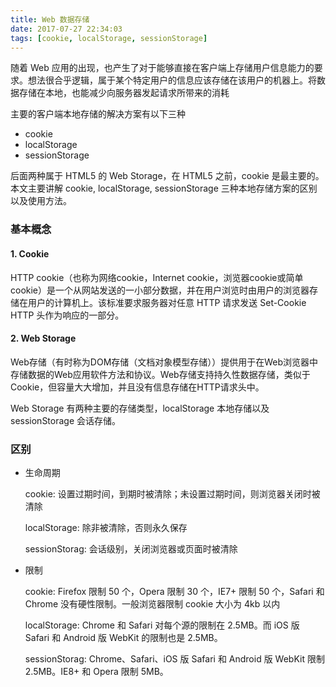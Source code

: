 ```yaml
---
title: Web 数据存储
date: 2017-07-27 22:34:03
tags: [cookie, localStorage, sessionStorage]
---
```


随着 Web 应用的出现，也产生了对于能够直接在客户端上存储用户信息能力的要求。想法很合乎逻辑，属于某个特定用户的信息应该存储在该用户的机器上。将数据存储在本地，也能减少向服务器发起请求所带来的消耗

主要的客户端本地存储的解决方案有以下三种

- cookie
- localStorage
- sessionStorage

后面两种属于 HTML5 的 Web Storage，在 HTML5 之前，cookie 是最主要的。本文主要讲解 cookie, localStorage, sessionStorage 三种本地存储方案的区别以及使用方法。

<!-- more -->

### 基本概念 ###

#### 1. Cookie ####

HTTP cookie（也称为网络cookie，Internet cookie，浏览器cookie或简单cookie）是一个从网站发送的一小部分数据，并在用户浏览时由用户的浏览器存储在用户的计算机上。该标准要求服务器对任意 HTTP 请求发送 Set-Cookie HTTP 头作为响应的一部分。

#### 2. Web Storage ####

Web存储（有时称为DOM存储（文档对象模型存储））提供用于在Web浏览器中存储数据的Web应用软件方法和协议。Web存储支持持久性数据存储，类似于Cookie，但容量大大增加，并且没有信息存储在HTTP请求头中。

Web Storage 有两种主要的存储类型，localStorage 本地存储以及 sessionStorage 会话存储。

### 区别 ###

- 生命周期

  cookie: 设置过期时间，到期时被清除；未设置过期时间，则浏览器关闭时被清除

  localStorage: 除非被清除，否则永久保存

  sessionStorag: 会话级别，关闭浏览器或页面时被清除

- 限制

  cookie: Firefox 限制 50 个，Opera 限制 30 个，IE7+ 限制 50 个，Safari 和 Chrome 没有硬性限制。一般浏览器限制 cookie 大小为 4kb 以内

  localStorage: Chrome 和 Safari 对每个源的限制在 2.5MB。而 iOS 版 Safari 和 Android 版 WebKit 的限制也是 2.5MB。

  sessionStorag: Chrome、Safari、iOS 版 Safari 和 Android 版 WebKit 限制 2.5MB。IE8+ 和 Opera 限制 5MB。
